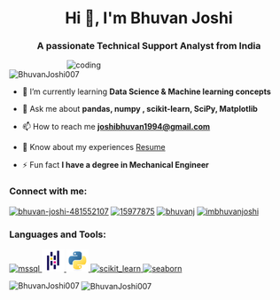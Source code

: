 <h1 align="center">Hi 👋, I'm Bhuvan Joshi</h1>
<h3 align="center">A passionate Technical Support Analyst from India</h3>

<img align="right" alt="coding" width="400" src="https://i.makeagif.com/media/6-01-2023/0wTcrO.gif">

<p align="left"> <img src="https://komarev.com/ghpvc/?username=BhuvanJoshi007&label=Profile%20views&color=0e75b6&style=flat" alt="BhuvanJoshi007" /> </p>

- 🌱 I’m currently learning **Data Science & Machine learning concepts**

- 💬 Ask me about **pandas, numpy , scikit-learn, SciPy, Matplotlib**

- 📫 How to reach me **joshibhuvan1994@gmail.com**

- 📄 Know about my experiences [Resume](https://drive.google.com/file/d/1lTtcIzdB2iuAVJSd8IDpcs-74gxfmppr/view?usp=sharing)

- ⚡ Fun fact **I have a degree in Mechanical Engineer**

<h3 align="left">Connect with me:</h3>
<p align="left">
<a href="https://linkedin.com/in/bhuvan-joshi-481552107" target="blank"><img align="center" src="https://raw.githubusercontent.com/rahuldkjain/github-profile-readme-generator/master/src/images/icons/Social/linked-in-alt.svg" alt="bhuvan-joshi-481552107" height="30" width="40" /></a>
<a href="https://stackoverflow.com/users/15977875" target="blank"><img align="center" src="https://raw.githubusercontent.com/rahuldkjain/github-profile-readme-generator/master/src/images/icons/Social/stack-overflow.svg" alt="15977875" height="30" width="40" /></a>
<a href="https://kaggle.com/bhuvanj" target="blank"><img align="center" src="https://raw.githubusercontent.com/rahuldkjain/github-profile-readme-generator/master/src/images/icons/Social/kaggle.svg" alt="bhuvanj" height="30" width="40" /></a>
<a href="https://instagram.com/imbhuvanjoshi" target="blank"><img align="center" src="https://raw.githubusercontent.com/rahuldkjain/github-profile-readme-generator/master/src/images/icons/Social/instagram.svg" alt="imbhuvanjoshi" height="30" width="40" /></a>
</p>

<h3 align="left">Languages and Tools:</h3>
<p align="left"> <a href="https://www.microsoft.com/en-us/sql-server" target="_blank" rel="noreferrer"> <img src="https://www.svgrepo.com/show/303229/microsoft-sql-server-logo.svg" alt="mssql" width="40" height="40"/> </a> <a href="https://pandas.pydata.org/" target="_blank" rel="noreferrer"> <img src="https://raw.githubusercontent.com/devicons/devicon/2ae2a900d2f041da66e950e4d48052658d850630/icons/pandas/pandas-original.svg" alt="pandas" width="40" height="40"/> </a> <a href="https://www.python.org" target="_blank" rel="noreferrer"> <img src="https://raw.githubusercontent.com/devicons/devicon/master/icons/python/python-original.svg" alt="python" width="40" height="40"/> </a> <a href="https://scikit-learn.org/" target="_blank" rel="noreferrer"> <img src="https://upload.wikimedia.org/wikipedia/commons/0/05/Scikit_learn_logo_small.svg" alt="scikit_learn" width="40" height="40"/> </a> <a href="https://seaborn.pydata.org/" target="_blank" rel="noreferrer"> <img src="https://seaborn.pydata.org/_images/logo-mark-lightbg.svg" alt="seaborn" width="40" height="40"/> </a> </p>

<p><img align="left" src="https://github-readme-stats.vercel.app/api/top-langs?username=BhuvanJoshi007&show_icons=true&locale=en&layout=compact" alt="BhuvanJoshi007" /></p>

<p>&nbsp;<img align="center" src="https://github-readme-stats.vercel.app/api?username=BhuvanJoshi007&show_icons=true&locale=en" alt="BhuvanJoshi007" /></p>
